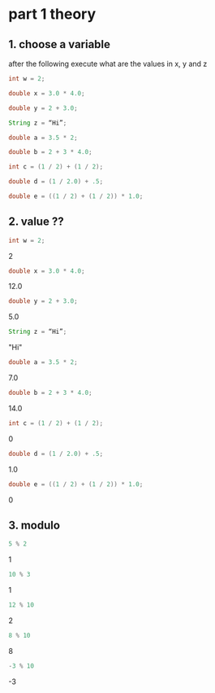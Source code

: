 # part 1 theory

## 1. choose a variable 
after the following execute what are the values in x, y and z

```java
int w = 2;

double x = 3.0 * 4.0;

double y = 2 + 3.0;

String z = “Hi”;

double a = 3.5 * 2;

double b = 2 + 3 * 4.0;

int c = (1 / 2) + (1 / 2);

double d = (1 / 2.0) + .5;

double e = ((1 / 2) + (1 / 2)) * 1.0;
```
## 2. value ??
```java
int w = 2;
```  
2
```java
double x = 3.0 * 4.0;
```
12.0
```java
double y = 2 + 3.0;
```
5.0
```java
String z = “Hi”;
```
"Hi"
```java
double a = 3.5 * 2;
```
7.0
```java
double b = 2 + 3 * 4.0;
```
14.0
```java
int c = (1 / 2) + (1 / 2);
```
0
```java
double d = (1 / 2.0) + .5;
```
1.0
```java
double e = ((1 / 2) + (1 / 2)) * 1.0;
```
0
## 3.  modulo
```java
5 % 2 
```
1
```java
10 % 3
```
1
```java
12 % 10
```
2
```java
8 % 10
```
8
```java
-3 % 10 
```
-3